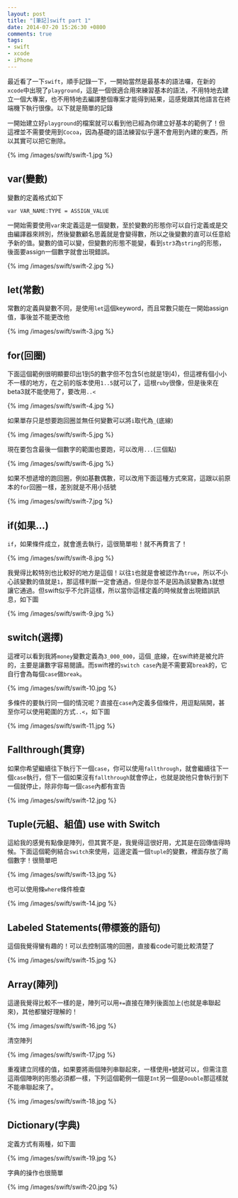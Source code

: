 ```yaml
---
layout: post
title: "[筆記]swift part 1"
date: 2014-07-20 15:26:30 +0800
comments: true
tags: 
- swift
- xcode
- iPhone
---
```


最近看了一下`swift`，順手記錄一下，一開始當然是最基本的語法囉，在新的`xcode`中出現了`playground`，這是一個很適合用來練習基本的語法，不用特地去建立一個大專案，也不用特地去編譯整個專案才能得到結果，這感覺跟其他語言在終端機下執行很像。以下就是簡單的記錄

<!-- more -->

一開始建立好`playground`的檔案就可以看到他已經為你建立好基本的範例了！但這裡並不需要使用到`Cocoa`，因為基礎的語法練習似乎還不會用到內建的東西，所以其實可以把它刪除。

{% img  /images/swift/swift-1.jpg %}

## var(變數)
變數的定義格式如下

```
var VAR_NAME:TYPE = ASSIGN_VALUE
```

一開始需要使用`var`來定義這是一個變數，至於變數的形態你可以自行定義或是交由編譯器來辨別，然後變數顧名思義就是會變得數，所以之後變數的直可以任意給予新的值。變數的值可以變，但變數的形態不能變，看到`str3`為`string`的形態，後面要assign一個數字就會出現錯誤。

{% img /images/swift/swift-2.jpg %}

## let(常數)
常數的定義與變數不同，是使用`let`這個keyword，而且常數只能在一開始assign值，事後並不能更改他

{% img /images/swift/swift-3.jpg %}

## for(回圈)

下面這個範例很明顯要印出1到5的數字但不包含5(也就是1到4)，但這裡有個小小不一樣的地方，在之前的版本使用`1..5`就可以了，這根`ruby`很像，但是後來在beta3就不能使用了，要改用`..<`

{% img /images/swift/swift-4.jpg %}

如果單存只是想要跑回圈並無任何變數可以將`i`取代為`_`(底線)

{% img /images/swift/swift-5.jpg %}

現在要包含最後一個數字的範圍也要跑，可以改用`...`(三個點)

{% img /images/swift/swift-6.jpg %}

如果不想遞增的跑回圈，例如基數偶數，可以改用下面這種方式來寫，這跟以前原本的`for`回圈一樣，差別就是不用小括號

{% img /images/swift/swift-7.jpg %}

## if(如果...)

`if`，如果條件成立，就會進去執行，這很簡單啦！就不再費言了！

{% img /images/swift/swift-8.jpg %}

我覺得比較特別也比較好的地方是這個！以往`1`也就是會被認作為`true`，所以不小心該變數的值就是`1`，那這樣判斷一定會通過，但是你並不是因為該變數為`1`就想讓它通過。但swift似乎不允許這樣，所以當你這樣定義的時候就會出現錯誤訊息，如下圖

{% img /images/swift/swift-9.jpg %}

## switch(選擇)

這裡可以看到我將`money`變數定義為`3_000_000`，這個`_`底線，在swift終是被允許的，主要是讓數字容易閱讀。而swift裡的`switch case`內是不需要寫`break`的，它自行會為每個`case`做`break`。

{% img /images/swift/swift-10.jpg %}

多條件的要執行同一個的情況呢？直接在`case`內定義多個條件，用逗點隔開，甚至你可以使用範圍的方式`..<`，如下圖

{% img /images/swift/swift-11.jpg %}

## Fallthrough(貫穿)

如果你希望繼續往下執行下一個`case`，你可以使用`fallthrough`，就會繼續往下一個`case`執行，但下一個如果沒有`fallthrough`就會停止，也就是說他只會執行到下一個就停止，除非你每一個`case`內都有宣告

{% img /images/swift/swift-12.jpg %}

## Tuple(元組、組值) use with Switch

這給我的感覺有點像是陣列，但其實不是，我覺得這很好用，尤其是在回傳值得時候。下面這個範例結合`switch`來使用，這邊定義一個`tuple`的變數，裡面存放了兩個數字！很簡單吧

{% img /images/swift/swift-13.jpg %}

也可以使用條`where`條件檢查

{% img /images/swift/swift-14.jpg %}

## Labeled Statements(帶標簽的語句)

這個我覺得蠻有趣的！可以去控制區塊的回圈，直接看code可能比較清楚了

{% img /images/swift/swift-15.jpg %}

## Array(陣列)

這邊我覺得比較不一樣的是，陣列可以用`+=`直接在陣列後面加上(也就是串聯起來)，其他都蠻好理解的！

{% img /images/swift/swift-16.jpg %}

清空陣列

{% img /images/swift/swift-17.jpg %}

重複建立同樣的值，如果要將兩個陣列串聯起來，一樣使用`+`號就可以，但需注意這兩個陣咧的形態必須都一樣，下列這個範例一個是`Int`另一個是`Double`那這樣就不能串聯起來了。

{% img /images/swift/swift-18.jpg %}

## Dictionary(字典)

定義方式有兩種，如下圖

{% img /images/swift/swift-19.jpg %}

字典的操作也很簡單

{% img /images/swift/swift-20.jpg %}

